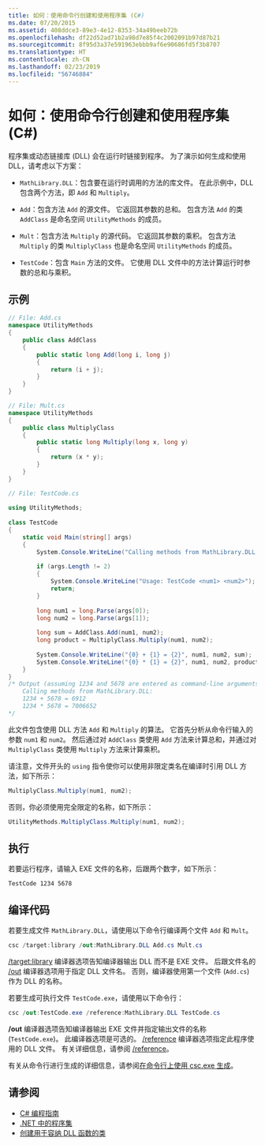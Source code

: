 ```yaml
---
title: 如何：使用命令行创建和使用程序集 (C#)
ms.date: 07/20/2015
ms.assetid: 408ddce3-89e3-4e12-8353-34a49beeb72b
ms.openlocfilehash: df22d52ad71b2a98d7e85f4c2002091b97d87b21
ms.sourcegitcommit: 8f95d3a37e591963ebbb9af6e90686fd5f3b8707
ms.translationtype: HT
ms.contentlocale: zh-CN
ms.lasthandoff: 02/23/2019
ms.locfileid: "56746884"
---
```

# <a name="how-to-create-and-use-assemblies-using-the-command-line-c"></a>如何：使用命令行创建和使用程序集 (C#)
程序集或动态链接库 (DLL) 会在运行时链接到程序。 为了演示如何生成和使用 DLL，请考虑以下方案：  
  
-   `MathLibrary.DLL`：包含要在运行时调用的方法的库文件。 在此示例中，DLL 包含两个方法，即 `Add` 和 `Multiply`。  
  
-   `Add`：包含方法 `Add` 的源文件。 它返回其参数的总和。 包含方法 `Add` 的类 `AddClass` 是命名空间 `UtilityMethods` 的成员。  
  
-   `Mult`：包含方法 `Multiply` 的源代码。 它返回其参数的乘积。 包含方法 `Multiply` 的类 `MultiplyClass` 也是命名空间 `UtilityMethods` 的成员。  
  
-   `TestCode`：包含 `Main` 方法的文件。 它使用 DLL 文件中的方法计算运行时参数的总和与乘积。  
  
## <a name="example"></a>示例  
  
```csharp  
// File: Add.cs   
namespace UtilityMethods  
{  
    public class AddClass   
    {  
        public static long Add(long i, long j)   
        {   
            return (i + j);  
        }  
    }  
}  
```  
  
```csharp  
// File: Mult.cs  
namespace UtilityMethods   
{  
    public class MultiplyClass  
    {  
        public static long Multiply(long x, long y)   
        {  
            return (x * y);   
        }  
    }  
}  
```  
  
```csharp  
// File: TestCode.cs  
  
using UtilityMethods;  
  
class TestCode  
{  
    static void Main(string[] args)   
    {  
        System.Console.WriteLine("Calling methods from MathLibrary.DLL:");  
  
        if (args.Length != 2)  
        {  
            System.Console.WriteLine("Usage: TestCode <num1> <num2>");  
            return;  
        }  
  
        long num1 = long.Parse(args[0]);  
        long num2 = long.Parse(args[1]);  
  
        long sum = AddClass.Add(num1, num2);  
        long product = MultiplyClass.Multiply(num1, num2);  
  
        System.Console.WriteLine("{0} + {1} = {2}", num1, num2, sum);  
        System.Console.WriteLine("{0} * {1} = {2}", num1, num2, product);  
    }  
}  
/* Output (assuming 1234 and 5678 are entered as command-line arguments):  
    Calling methods from MathLibrary.DLL:  
    1234 + 5678 = 6912  
    1234 * 5678 = 7006652          
*/  
```  
  
 此文件包含使用 DLL 方法 `Add` 和 `Multiply` 的算法。 它首先分析从命令行输入的参数 `num1` 和 `num2`。 然后通过对 `AddClass` 类使用 `Add` 方法来计算总和，并通过对 `MultiplyClass` 类使用 `Multiply` 方法来计算乘积。  
  
 请注意，文件开头的 `using` 指令使你可以使用非限定类名在编译时引用 DLL 方法，如下所示：  
  
```csharp  
MultiplyClass.Multiply(num1, num2);  
```  
  
 否则，你必须使用完全限定的名称，如下所示：  
  
```csharp  
UtilityMethods.MultiplyClass.Multiply(num1, num2);  
```  
  
## <a name="execution"></a>执行  
 若要运行程序，请输入 EXE 文件的名称，后跟两个数字，如下所示：  
  
 `TestCode 1234 5678`  
  
## <a name="compiling-the-code"></a>编译代码  
 若要生成文件 `MathLibrary.DLL`，请使用以下命令行编译两个文件 `Add` 和 `Mult`。  
  
```csharp  
csc /target:library /out:MathLibrary.DLL Add.cs Mult.cs  
```  
  
 [/target:library](../../../../csharp/language-reference/compiler-options/target-library-compiler-option.md) 编译器选项告知编译器输出 DLL 而不是 EXE 文件。 后跟文件名的 [/out](../../../../csharp/language-reference/compiler-options/out-compiler-option.md) 编译器选项用于指定 DLL 文件名。 否则，编译器使用第一个文件 (`Add.cs`) 作为 DLL 的名称。  
  
 若要生成可执行文件 `TestCode.exe`，请使用以下命令行：  
  
```csharp  
csc /out:TestCode.exe /reference:MathLibrary.DLL TestCode.cs  
```  
  
 **/out** 编译器选项告知编译器输出 EXE 文件并指定输出文件的名称 (`TestCode.exe`)。 此编译器选项是可选的。 [/reference](../../../../csharp/language-reference/compiler-options/reference-compiler-option.md) 编译器选项指定此程序使用的 DLL 文件。 有关详细信息，请参阅 [/reference](../../../../csharp/language-reference/compiler-options/reference-compiler-option.md)。  
  
 有关从命令行进行生成的详细信息，请参阅[在命令行上使用 csc.exe 生成](../../../../csharp/language-reference/compiler-options/command-line-building-with-csc-exe.md)。  
  
## <a name="see-also"></a>请参阅

- [C# 编程指南](../../../../csharp/programming-guide/index.md)
- [.NET 中的程序集](../../../../standard/assembly/index.md)
- [创建用于容纳 DLL 函数的类](../../../../framework/interop/creating-a-class-to-hold-dll-functions.md)
